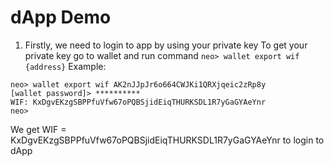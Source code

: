 # dApp Demo

1. Firstly, we need to login to app by using your private key
To get your private key go to wallet and run command `neo> wallet export wif {address}`
Example: 
```
neo> wallet export wif AK2nJJpJr6o664CWJKi1QRXjqeic2zRp8y
[wallet password]> **********
WIF: KxDgvEKzgSBPPfuVfw67oPQBSjidEiqTHURKSDL1R7yGaGYAeYnr
neo>
```
We get WIF = KxDgvEKzgSBPPfuVfw67oPQBSjidEiqTHURKSDL1R7yGaGYAeYnr to login to dApp

